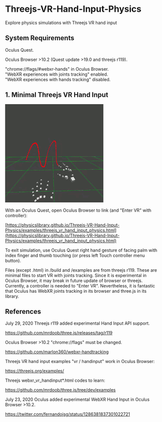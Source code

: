 # Threejs-VR-Hand-Input-Physics
Explore physics simulations with Threejs VR hand input

## System Requirements

Oculus Quest.<br>

Oculus Browser >10.2 (Quest update >19.0 and threejs r119).<br>

"chrome://flags/#webxr-hands" in Oculus Browser.<br>
"WebXR experiences with joints tracking" enabled.<br>
"WebXR experiences with hands tracking" disabled.<br>

## 1. Minimal Threejs VR Hand Input

<img src="images/1-threejs-vr-hand-input-physics.gif" width="320">

With an Oculus Quest, open Oculus Browser to link (and "Enter VR" with controller):<br>

[https://physicslibrary.github.io/Threejs-VR-Hand-Input-Physics/examples/threejs_vr_hand_input_physics.html](https://physicslibrary.github.io/Threejs-VR-Hand-Input-Physics/examples/threejs_vr_hand_input_physics.html)

To exit simulation, use Oculus Quest right hand gesture of facing palm with index finger and thumb touching (or press left Touch controller menu button).


Files (except .html) in /build and /examples are from threejs r119. These are minimal files to start VR with joints tracking. Since it is experimental in Oculus Browser, it may break in future update of browser or threejs. Currently, a controller is needed to "Enter VR". Nevertheless, it is fantastic that Oculus has WebXR joints tracking in its browser and three.js in its library.<br>

## References

July 29, 2020 Threejs r119 added experimental Hand Input API support.<br>

https://github.com/mrdoob/three.js/releases/tag/r119

Oculus Browser >10.2 "chrome://flags" must be changed.<br>

https://github.com/marlon360/webxr-handtracking

Threejs VR hand input examples "vr / handinput" work in Oculus Browser:<br>

https://threejs.org/examples/

Threejs webxr_vr_handinput*.html codes to learn:

https://github.com/mrdoob/three.js/tree/dev/examples

July 23, 2020 Oculus added experimental WebXR Hand Input in Oculus Browser >10.2.<br>

https://twitter.com/fernandojsg/status/1286381837301022721

